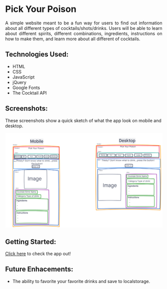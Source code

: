 # **Pick Your Poison**
<div style="text-align: justify"> A simple website meant to be a fun way for users to find out information about all different types of cocktails/shots/drinks. Users will be able to learn about different spirits, different combinations, ingredients, instructions on how to make them, and learn more about all different of cocktails.</div>

## Technologies Used:
- HTML
- CSS
- JavaScript
- jQuery
- Google Fonts
- The Cocktail API

## Screenshots:
These screenshots show a quick sketch of what the app look on mobile and desktop.

![Pick Your Poison wireframe](image/WireFrame.png)

## Getting Started:
[Click here](http://127.0.0.1:5500/) to check the app out!

## Future Enhacements:
- The ability to favorite your favorite drinks and save to localstorage.
